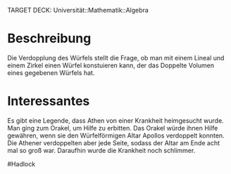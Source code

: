 TARGET DECK: Universität::Mathematik::Algebra

# Beschreibung
Die Verdopplung des Würfels stellt die Frage, ob man mit einem Lineal und einem Zirkel einen Würfel konstuieren kann, der das Doppelte Volumen eines gegebenen Würfels hat. 

# Interessantes
Es gibt eine Legende, dass Athen von einer Krankheit heimgesucht wurde. Man ging zum Orakel, um Hilfe zu erbitten. Das Orakel würde ihnen Hilfe gewähren, wenn sie den Würfelförmigen Altar Apollos verdoppelt konnten.
Die Athener verdoppelten aber jede Seite, sodass der Altar am Ende acht mal so groß war.
Daraufhin wurde die Krankheit noch schlimmer. 


#Hadlock 


